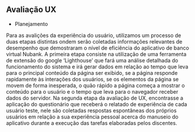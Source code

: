 ## Avaliação UX
- Planejamento
  
Para as avalições da experiência do usuário, utilizamos um processo de duas etapas distintas ondem serão coletadas informações relevantes de desempenho que demostraram o nível de eficiência do aplicativo de banco virtual Nubank. A primeira etapa consiste na utilização de uma ferramenta de extensão do google ‘Lighthouse’ que fará uma análise detalhada do funcionamento do sistema e irá gerar dados em relação ao tempo que leva para o principal conteúdo da página ser exibido, se a página responde rapidamente às interações dos usuários, se os elementos da página se movem de forma inesperada, o quão rápido a página começa a mostrar o conteúdo para o usuário e o tempo que leva para o navegador receber dados do servidor.
Na segunda etapa da avaliação de UX, encontrasse a aplicação do questionário que receberá o relatado de experiência de cada usuário teste, nele são coletadas respostas espontâneas dos próprios usuários em relação a sua experiência pessoal acerca do manuseio do aplicativo durante a execução das tarefas elaboradas pelos discentes.



